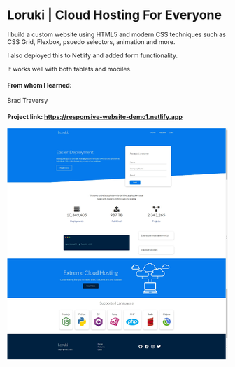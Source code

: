 # Loruki | Cloud Hosting For Everyone

I build a custom website using HTML5 and modern CSS techniques such as CSS Grid, Flexbox, psuedo selectors, animation and more. 

I also deployed this to Netlify and added form functionality.

It works well with both tablets and mobiles.

#### From whom I learned: 
Brad Traversy

#### Project link: https://responsive-website-demo1.netlify.app

![Alt Text](https://github.com/nick2498/Responsive-Website/blob/master/images/loruki-website-img.png)

